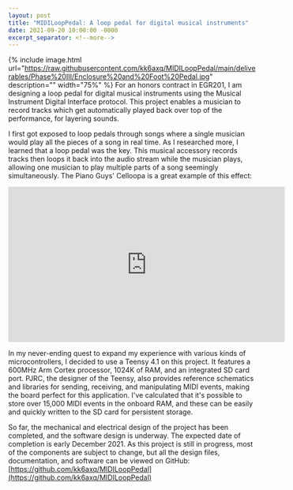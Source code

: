 ```yaml
---
layout: post
title: "MIDILoopPedal: A loop pedal for digital musical instruments"
date: 2021-09-20 10:00:00 -0000
excerpt_separator: <!--more-->
---
```

{% include image.html url="https://raw.githubusercontent.com/kk6axq/MIDILoopPedal/main/deliverables/Phase%20III/Enclosure%20and%20Foot%20Pedal.jpg" description="" width="75%" %}
For an honors contract in EGR201, I am designing a loop pedal for digital musical instruments using the Musical Instrument Digital Interface protocol. This project enables a musician to record tracks which get automatically played back over top of the performance, for layering sounds.
<!--more-->

I first got exposed to loop pedals through songs where a single musician would play all the pieces of a song in real time. As I researched more, I learned that a loop pedal was the key. This musical accessory records tracks then loops it back into the audio stream while the musician plays, allowing one musician to play multiple parts of a song seemingly simultaneously. The Piano Guys' Celloopa is a great example of this effect:

 <iframe width="560" height="315" src="https://www.youtube.com/embed/PtPPfLtJ8es" title="YouTube video player" frameborder="0" allow="accelerometer; autoplay; clipboard-write; encrypted-media; gyroscope; picture-in-picture" allowfullscreen></iframe>

In my never-ending quest to expand my experience with various kinds of microcontrollers, I decided to use a Teensy 4.1 on this project. It features a 600MHz Arm Cortex processor, 1024K of RAM, and an integrated SD card port. PJRC, the designer of the Teensy, also provides reference schematics and libraries for sending, receiving, and manipulating MIDI events, making the board perfect for this application. I've calculated that it's possible to store over 15,000 MIDI events in the onboard RAM, and these can be easily and quickly written to the SD card for persistent storage.

So far, the mechanical and electrical design of the project has been completed, and the software design is underway. The expected date of completion is early December 2021. As this project is still in progress, most of the components are subject to change, but all the design files, documentation, and software can be viewed on GitHub: [https://github.com/kk6axq/MIDILoopPedal](https://github.com/kk6axq/MIDILoopPedal)
